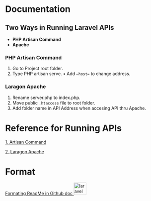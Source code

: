 
# Documentation
## Two Ways in Running Laravel APIs
- **PHP Artisan Command**
- **Apache**

### PHP Artisan Command
 1. Go to Project root folder.
 2. Type PHP artisan serve.
     •	Add `–host=` to change address.

### Laragon Apache
 1. Rename server.php to index.php.
 2. Move public `.htaccess` file to root folder.
 3. Add folder name in API Address when accesing API thru Apache.


# Reference for Running APIs
 
[1. Artisan Command](https://laravel.com/docs/4.2/quick)

[2. Laragon Apache](https://www.youtube.com/watch?v=RFrnm5VAoP4)


# Format
[Formating ReadMe in Github doc ](https://docs.github.com/en/get-started/writing-on-github/getting-started-with-writing-and-formatting-on-github/basic-writing-and-formatting-syntax)
<img src="https://www.google.com/url?sa=i&url=https%3A%2F%2Fgithub.com%2Flogos&psig=AOvVaw1zEPPaso_q_p-zgPPD8-zq&ust=1680239167544000&source=images&cd=vfe&ved=0CBAQjRxqFwoTCLir_bHxgv4CFQAAAAAdAAAAABAE" alt="laravel" width="40" height="40"/>

